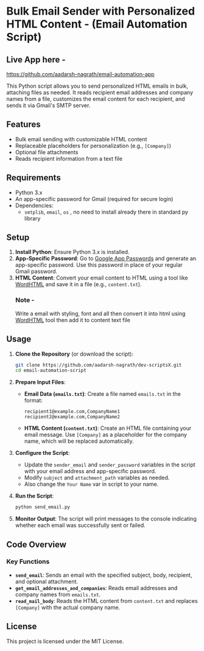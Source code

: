 # Bulk Email Sender with Personalized HTML Content - (Email Automation Script)

## Live App here -
https://github.com/aadarsh-nagrath/email-automation-app

This Python script allows you to send personalized HTML emails in bulk, attaching files as needed. It reads recipient email addresses and company names from a file, customizes the email content for each recipient, and sends it via Gmail's SMTP server.

## Features

- Bulk email sending with customizable HTML content
- Replaceable placeholders for personalization (e.g., `[Company]`)
- Optional file attachments
- Reads recipient information from a text file

## Requirements

- Python 3.x
- An app-specific password for Gmail (required for secure login)
- Dependencies:
  - `smtplib`, `email`, `os` , no need to install already there in standard py library

## Setup

1. **Install Python**: Ensure Python 3.x is installed.
2. **App-Specific Password**: Go to [Google App Passwords](https://myaccount.google.com/apppasswords) and generate an app-specific password. Use this password in place of your regular Gmail password.
3. **HTML Content**: Convert your email content to HTML using a tool like [WordHTML](https://wordhtml.com) and save it in a file (e.g., `content.txt`).
   ### Note -
   Write a email with styling, font and all then convert it into html using [WordHTML](https://wordhtml.com) tool then add it to content text file

## Usage

1. **Clone the Repository** (or download the script):

    ```bash
    git clone https://github.com/aadarsh-nagrath/dev-scriptsX.git
    cd email-automation-script
    ```

2. **Prepare Input Files**:
   - **Email Data (`emails.txt`)**: Create a file named `emails.txt` in the format:
   
     ```
     recipient1@example.com,CompanyName1
     recipient2@example.com,CompanyName2
     ```
   - **HTML Content (`content.txt`)**: Create an HTML file containing your email message. Use `[Company]` as a placeholder for the company name, which will be replaced automatically.

3. **Configure the Script**:
   - Update the `sender_email` and `sender_password` variables in the script with your email address and app-specific password.
   - Modify `subject` and `attachment_path` variables as needed.
   - Also change the `Your Name` var in script to your name.

4. **Run the Script**:

    ```bash
    python send_email.py
    ```

5. **Monitor Output**: The script will print messages to the console indicating whether each email was successfully sent or failed.

## Code Overview

### Key Functions

- **`send_email`**: Sends an email with the specified subject, body, recipient, and optional attachment.
- **`get_email_addresses_and_companies`**: Reads email addresses and company names from `emails.txt`.
- **`read_mail_body`**: Reads the HTML content from `content.txt` and replaces `[Company]` with the actual company name.

## License

This project is licensed under the MIT License.
